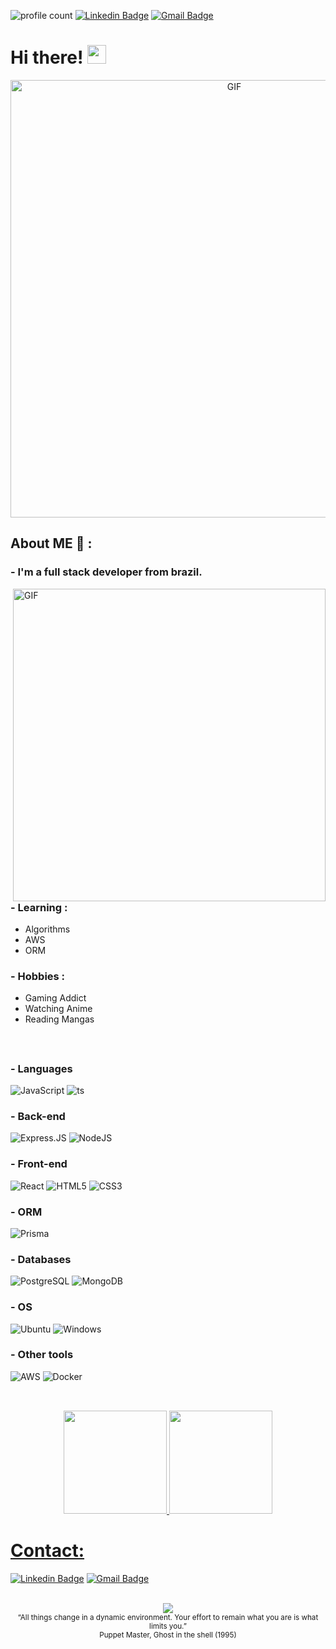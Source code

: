 ![profile count](https://komarev.com/ghpvc/?username=MatheusMachad00&color=blue)
[![Linkedin Badge](https://img.shields.io/badge/-LinkedIn-blue?style=flat&logo=Linkedin&logoColor=white&link=https://www.linkedin.com/in/matheus-de-montalverne-machado-44856a180/)](https://www.linkedin.com/in/matheus-de-montalverne-machado-44856a180/)
[![Gmail Badge](https://img.shields.io/badge/-matheusmachado3@gmail.com-c14438?style=flat-square&logo=Gmail&logoColor=white&link=mailto:matheusmachado3@gmail.com)](mailto:matheusmachado3@gmail.com)


# Hi there! <img src="https://user-images.githubusercontent.com/42378118/110234147-e3259600-7f4e-11eb-95be-0c4047144dea.gif" width="30">

<div align="center">
<img hight="300" width="700" alt="GIF" align="center" src="https://media.tenor.com/bATCOMeLuyYAAAAC/hey-there-jo-jos-bizarre-adventure.gif">
</div>

## About ME 💬 :

### - I'm a full stack developer from brazil.

<img hight="400" width="500" alt="GIF" align="right" src="https://media.tenor.com/jthlyFc2Y6UAAAAC/power-presenting.gif">

### - Learning :
- Algorithms
- AWS
- ORM

### - Hobbies : 
- Gaming Addict
- Watching Anime
- Reading Mangas

</br>


## 

### - Languages
![JavaScript](https://img.shields.io/badge/JavaScript-323330?style=for-the-badge&logo=javascript&logoColor=F7DF1E)
![ts](https://img.shields.io/badge/TypeScript-007ACC?style=for-the-badge&logo=typescript&logoColor=white)

### - Back-end
![Express.JS](https://img.shields.io/badge/Express.js-000000?style=for-the-badge&logo=express&logoColor=white)
![NodeJS](https://img.shields.io/badge/Node.js-339933?style=for-the-badge&logo=nodedotjs&logoColor=white)

### - Front-end
![React](https://img.shields.io/badge/React-20232A?style=for-the-badge&logo=react&logoColor=61DAFB)
![HTML5](https://img.shields.io/badge/HTML5-E34F26?style=for-the-badge&logo=html5&logoColor=white)
![CSS3](https://img.shields.io/badge/CSS3-1572B6?style=for-the-badge&logo=css3&logoColor=white)

### - ORM
![Prisma](https://img.shields.io/badge/Prisma-3982CE?style=for-the-badge&logo=Prisma&logoColor=white)

### - Databases
![PostgreSQL](https://img.shields.io/badge/PostgreSQL-316192?style=for-the-badge&logo=postgresql&logoColor=white)
![MongoDB](https://img.shields.io/badge/MongoDB-4EA94B?style=for-the-badge&logo=mongodb&logoColor=white)

### - OS
![Ubuntu](https://img.shields.io/badge/Ubuntu-E95420?style=for-the-badge&logo=ubuntu&logoColor=white)
![Windows](https://img.shields.io/badge/Windows-0078D6?style=for-the-badge&logo=windows&logoColor=white)

### - Other tools
![AWS](https://img.shields.io/badge/Amazon_AWS-FF9900?style=for-the-badge&logo=amazonaws&logoColor=white)
![Docker](https://img.shields.io/badge/Docker-2CA5E0?style=for-the-badge&logo=docker&logoColor=white)

##
</br>
<div align="center">
  <a href="https://github.com/MatheusMachad00">
  <img height="165em" src="https://github-readme-stats.vercel.app/api?username=MatheusMachad00&show_icons=true&theme=tokyonight&include_all_commits=true&count_private=true"/>
  <img height="165em" src="https://github-readme-stats.vercel.app/api/top-langs/?username=MatheusMachad00&layout=compact&langs_count=7&theme=tokyonight"/>
</div>
    
##

# Contact:
[![Linkedin Badge](https://img.shields.io/badge/LinkedIn-0077B5?style=for-the-badge&logo=linkedin&logoColor=white)](https://www.linkedin.com/in/matheus-de-montalverne-machado/)
[![Gmail Badge](https://img.shields.io/badge/Gmail-D14836?style=for-the-badge&logo=gmail&logoColor=white)](mailto:matheusmachado3@gmail.com)

    

</br>

<div align="center">
    <img src="https://giffiles.alphacoders.com/100/100585.gif"/><br>
  <sub>“All things change in a dynamic environment. Your effort to remain what you are is what limits you.”<br>Puppet Master, Ghost in the shell (1995)</sub>
</div>
